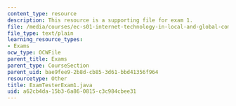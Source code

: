```yaml
---
content_type: resource
description: This resource is a supporting file for exam 1.
file: /media/courses/ec-s01-internet-technology-in-local-and-global-communities-spring-2005-summer-2005/a62cb4da15b36a860815c3c984cbee31_ExamTesterExam1.java
file_type: text/plain
learning_resource_types:
- Exams
ocw_type: OCWFile
parent_title: Exams
parent_type: CourseSection
parent_uid: bae9fee9-2b8d-cb85-3d61-bbd41356f964
resourcetype: Other
title: ExamTesterExam1.java
uid: a62cb4da-15b3-6a86-0815-c3c984cbee31
---
```

